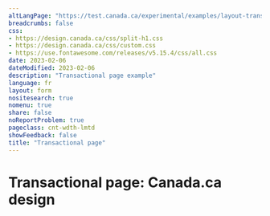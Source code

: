 ```yaml
---
altLangPage: "https://test.canada.ca/experimental/examples/layout-transactional-01-en.html"
breadcrumbs: false
css:
- https://design.canada.ca/css/split-h1.css
- https://design.canada.ca/css/custom.css
- https://use.fontawesome.com/releases/v5.15.4/css/all.css
date: 2023-02-06
dateModified: 2023-02-06
description: "Transactional page example"
language: fr
layout: form
nositesearch: true
nomenu: true
share: false
noReportProblem: true
pageclass: cnt-wdth-lmtd
showFeedback: false
title: "Transactional page"
---
```

<h1 property="name" id="wb-cont" dir="ltr"><span class="stacked"><span>Transactional page</span>: <span>Canada.ca design</span></span></h1>

